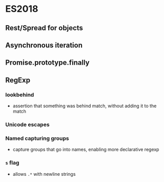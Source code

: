 # ES2018

## Rest/Spread for objects

## Asynchronous iteration

## Promise.prototype.finally

## RegExp

### lookbehind

- assertion that something was behind match, without adding it to the match

### Unicode escapes

### Named capturing groups

- capture groups that go into names, enabling more declarative regexp

### `s` flag

- allows `.*` with newline strings
